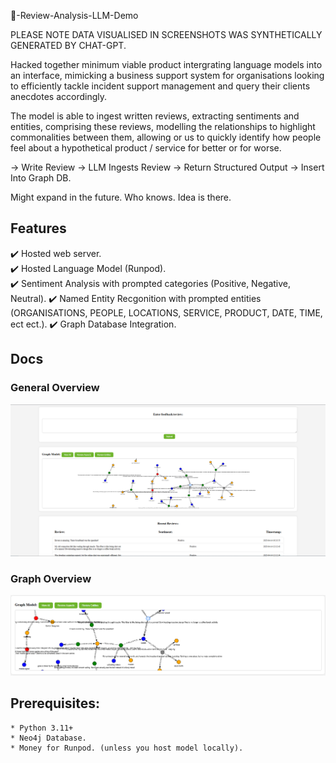 🌟-Review-Analysis-LLM-Demo

PLEASE NOTE DATA VISUALISED IN SCREENSHOTS WAS SYNTHETICALLY GENERATED BY CHAT-GPT.

Hacked together minimum viable product intergrating language models into an interface, mimicking a business support system for organisations looking to 
efficiently tackle incident support management and query their clients anecdotes accordingly. 

The model is able to ingest written reviews, extracting sentiments and entities, comprising these reviews, modelling the relationships to highlight commonalities between them,
allowing or us to quickly identify how people feel about a hypothetical product / service for better or for worse. 

-> Write Review -> LLM Ingests Review -> Return Structured Output -> Insert Into Graph DB.

Might expand in the future. Who knows. Idea is there.

## Features
 ✔️ Hosted web server.  
 ✔️ Hosted Language Model (Runpod).  
 ✔️ Sentiment Analysis with prompted categories (Positive, Negative, Neutral).
 ✔️ Named Entity Recgonition with prompted entities (ORGANISATIONS, PEOPLE, LOCATIONS, SERVICE, PRODUCT, DATE, TIME, ect ect.).
 ✔️ Graph Database Integration.

## Docs

### General Overview
![General Overview](./docs/general_screenshot.jpg)

### Graph Overview
![Graph Overview](./docs/graph_db.jpg)

## Prerequisites:
    * Python 3.11+
    * Neo4j Database.
    * Money for Runpod. (unless you host model locally).


